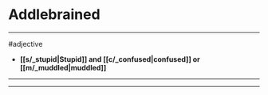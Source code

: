 # Addlebrained
---
#adjective
- **[[s/_stupid|Stupid]] and [[c/_confused|confused]] or [[m/_muddled|muddled]]**
---
---

